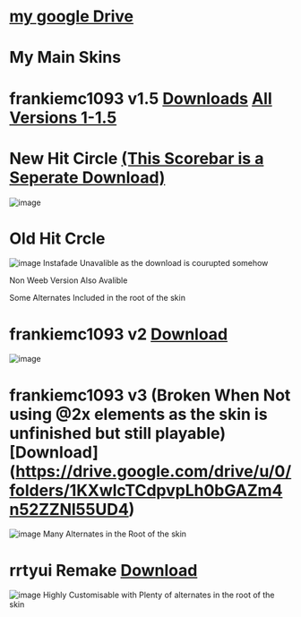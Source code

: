 # [my google Drive](https://drive.google.com/drive/folders/1ekRWLnVyYvitC5rauGxj23_P5Yi3B32-)

# My Main Skins
# frankiemc1093 v1.5 [Downloads](https://drive.google.com/drive/u/0/folders/1T1EpLRKYwOXufhaqSjeMmd3NJADQ2Hge) [All Versions 1-1.5](https://drive.google.com/drive/u/0/folders/1YVwn7imt80GSZkNeQhJ8B_N7os745Uvk)

# New Hit Circle [(This Scorebar is a Seperate Download)](https://drive.google.com/drive/u/0/folders/11jYanPIhtsl3r5OFp-Q-H0SS90LVoj_B)
![image](https://github.com/user-attachments/assets/f0c0f1ee-876d-485c-a5bb-22cfe4d26c9d)

# Old Hit Crcle
![image](https://github.com/user-attachments/assets/8d2a55cf-9dd4-4fa9-b8e0-7803a54aadde)
Instafade Unavalible as the download is courupted somehow

Non Weeb Version Also Avalible

Some Alternates Included in the root of the skin

# frankiemc1093 v2 [Download](https://drive.google.com/drive/u/0/folders/1IVpTr6ePd4HwmREXAl7dHiOGiqcG7tov)
![image](https://github.com/user-attachments/assets/03da6ea8-42d6-492c-9e1a-97f6e27d9ded)

# frankiemc1093 v3 (Broken When Not using @2x elements as the skin is unfinished but still playable) [Download] (https://drive.google.com/drive/u/0/folders/1KXwlcTCdpvpLh0bGAZm4n52ZZNl55UD4)
![image](https://github.com/user-attachments/assets/d57cdcc0-3abc-4f93-b871-4e18901bfd11)
Many Alternates in the Root of the skin


# rrtyui Remake [Download](https://drive.google.com/file/d/11Wa6REGe7Cj7BkSU46vN82bPTSrMoWus/view?usp=drive_link)
![image](https://github.com/user-attachments/assets/2d48b133-a631-40e9-825f-ea0e04c7b55b)
Highly Customisable with Plenty of alternates in the root of the skin
